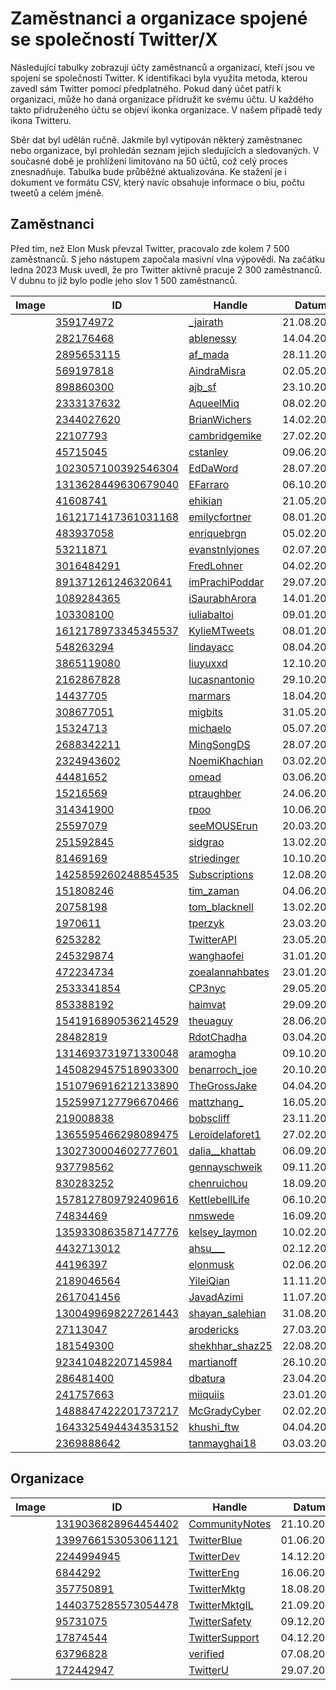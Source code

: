 # Zaměstnanci a organizace spojené se společností Twitter/X
Následující tabulky zobrazují účty zaměstnanců a organizací, kteří jsou ve spojení se společností Twitter. K identifikaci byla využita metoda, kterou zavedl sám Twitter pomocí předplatného. Pokud daný účet patří k organizaci, může ho daná organizace přidružit ke svému účtu. U každého takto přidruženého účtu se objeví ikonka organizace. V našem případě tedy ikona Twitteru.

Sběr dat byl udělán ručně. Jakmile byl vytipován některý zaměstnanec nebo organizace, byl prohledán seznam jejich sledujících a sledovaných. V současné době je prohlížení limitováno na 50 účtů, což celý proces znesnadňuje. Tabulka bude průběžné aktualizována. Ke stažení je i dokument ve formátu CSV, který navíc obsahuje informace o biu, počtu tweetů a celém jméně.

## Zaměstnanci
Před tím, než Elon Musk převzal Twitter, pracovalo zde kolem  7 500 zaměstnanců. S jeho nástupem započala masivní vlna výpovědí. Na začátku ledna 2023 Musk uvedl, že pro Twitter aktivně pracuje 2 300 zaměstnanců. V dubnu to již bylo podle jeho slov 1 500 zaměstnanců.

| **Image** | **ID**                                                                             | **Handle**                                                 | **Datum**  | **following** | **followers** |
|-----------|------------------------------------------------------------------------------------|------------------------------------------------------------|------------|---------------|---------------|
|           | [359174972](https://twitter.com/intent/user?user_id=359174972)                     | [_jairath](https://www.twitter.com/_jairath)               | 21.08.2011 | 337           | 519           |
|           | [282176468](https://twitter.com/intent/user?user_id=282176468)                     | [ablenessy](https://www.twitter.com/ablenessy)             | 14.04.2011 | 453           | 2517          |
|           | [2895653115](https://twitter.com/intent/user?user_id=2895653115)                   | [af_mada](https://www.twitter.com/af_mada)                 | 28.11.2014 | 763           | 9853          |
|           | [569197818](https://twitter.com/intent/user?user_id=569197818)                     | [AindraMisra](https://www.twitter.com/AindraMisra)         | 02.05.2012 | 257           | 907           |
|           | [898860300](https://twitter.com/intent/user?user_id=898860300)                     | [ajb_sf](https://www.twitter.com/ajb_sf)                   | 23.10.2012 | 989           | 2511          |
|           | [2333137632](https://twitter.com/intent/user?user_id=2333137632)                   | [AqueelMiq](https://www.twitter.com/AqueelMiq)             | 08.02.2014 | 171           | 1676          |
|           | [2344027620](https://twitter.com/intent/user?user_id=2344027620)                   | [BrianWichers](https://www.twitter.com/BrianWichers)       | 14.02.2014 | 364           | 2255          |
|           | [22107793](https://twitter.com/intent/user?user_id=22107793)                       | [cambridgemike](https://www.twitter.com/cambridgemike)     | 27.02.2009 | 2225          | 2557          |
|           | [45715045](https://twitter.com/intent/user?user_id=45715045)                       | [cstanley](https://www.twitter.com/cstanley)               | 09.06.2009 | 1474          | 58144         |
|           | [1023057100392546304](https://twitter.com/intent/user?user_id=1023057100392546304) | [EdDaWord](https://www.twitter.com/EdDaWord)               | 28.07.2018 | 265           | 2940          |
|           | [1313628449630679040](https://twitter.com/intent/user?user_id=1313628449630679040) | [EFarraro](https://www.twitter.com/EFarraro)               | 06.10.2020 | 419           | 4336          |
|           | [41608741](https://twitter.com/intent/user?user_id=41608741)                       | [ehikian](https://www.twitter.com/ehikian)                 | 21.05.2009 | 865           | 28918         |
|           | [1612171417361031168](https://twitter.com/intent/user?user_id=1612171417361031168) | [emilycfortner](https://www.twitter.com/emilycfortner)     | 08.01.2023 | 37            | 991           |
|           | [483937058](https://twitter.com/intent/user?user_id=483937058)                     | [enriquebrgn](https://www.twitter.com/enriquebrgn)         | 05.02.2012 | 1524          | 4290          |
|           | [53211871](https://twitter.com/intent/user?user_id=53211871)                       | [evanstnlyjones](https://www.twitter.com/evanstnlyjones)   | 02.07.2009 | 1079          | 9689          |
|           | [3016484291](https://twitter.com/intent/user?user_id=3016484291)                   | [FredLohner](https://www.twitter.com/FredLohner)           | 04.02.2015 | 1273          | 1218          |
|           | [891371261246320641](https://twitter.com/intent/user?user_id=891371261246320641)   | [imPrachiPoddar](https://www.twitter.com/imPrachiPoddar)   | 29.07.2017 | 327           | 1422          |
|           | [1089284365](https://twitter.com/intent/user?user_id=1089284365)                   | [iSaurabhArora](https://www.twitter.com/iSaurabhArora)     | 14.01.2013 | 337           | 1688          |
|           | [103308100](https://twitter.com/intent/user?user_id=103308100)                     | [iuliabaltoi](https://www.twitter.com/iuliabaltoi)         | 09.01.2010 | 1830          | 1264          |
|           | [1612178973345345537](https://twitter.com/intent/user?user_id=1612178973345345537) | [KylieMTweets](https://www.twitter.com/KylieMTweets)       | 08.01.2023 | 12            | 321           |
|           | [548263294](https://twitter.com/intent/user?user_id=548263294)                     | [lindayacc](https://www.twitter.com/lindayacc)             | 08.04.2012 | 1218          | 458866        |
|           | [3865119080](https://twitter.com/intent/user?user_id=3865119080)                   | [liuyuxxd](https://www.twitter.com/liuyuxxd)               | 12.10.2015 | 506           | 1607          |
|           | [2162867828](https://twitter.com/intent/user?user_id=2162867828)                   | [lucasnantonio](https://www.twitter.com/lucasnantonio)     | 29.10.2013 | 1717          | 2969          |
|           | [14437705](https://twitter.com/intent/user?user_id=14437705)                       | [marmars](https://www.twitter.com/marmars)                 | 18.04.2008 | 1242          | 1629          |
|           | [308677051](https://twitter.com/intent/user?user_id=308677051)                     | [migbits](https://www.twitter.com/migbits)                 | 31.05.2011 | 573           | 1023          |
|           | [15324713](https://twitter.com/intent/user?user_id=15324713)                       | [michaelo](https://www.twitter.com/michaelo)               | 05.07.2008 | 475           | 1930          |
|           | [2688342211](https://twitter.com/intent/user?user_id=2688342211)                   | [MingSongDS](https://www.twitter.com/MingSongDS)           | 28.07.2014 | 1417          | 762           |
|           | [2324943602](https://twitter.com/intent/user?user_id=2324943602)                   | [NoemiKhachian](https://www.twitter.com/NoemiKhachian)     | 03.02.2014 | 528           | 15688         |
|           | [44481652](https://twitter.com/intent/user?user_id=44481652)                       | [omead](https://www.twitter.com/omead)                     | 03.06.2009 | 633           | 8451          |
|           | [15216569](https://twitter.com/intent/user?user_id=15216569)                       | [ptraughber](https://www.twitter.com/ptraughber)           | 24.06.2008 | 2592          | 14171         |
|           | [314341900](https://twitter.com/intent/user?user_id=314341900)                     | [rpoo](https://www.twitter.com/rpoo)                       | 10.06.2011 | 791           | 3131          |
|           | [25597079](https://twitter.com/intent/user?user_id=25597079)                       | [seeMOUSErun](https://www.twitter.com/seeMOUSErun)         | 20.03.2009 | 2423          | 1726          |
|           | [251592845](https://twitter.com/intent/user?user_id=251592845)                     | [sidgrao](https://www.twitter.com/sidgrao)                 | 13.02.2011 | 352           | 1536          |
|           | [81469169](https://twitter.com/intent/user?user_id=81469169)                       | [striedinger](https://www.twitter.com/striedinger)         | 10.10.2009 | 326           | 1097          |
|           | [1425859260248854535](https://twitter.com/intent/user?user_id=1425859260248854535) | [Subscriptions](https://www.twitter.com/Subscriptions)     | 12.08.2021 | 3613          | 34949         |
|           | [151808246](https://twitter.com/intent/user?user_id=151808246)                     | [tim_zaman](https://www.twitter.com/tim_zaman)             | 04.06.2010 | 98            | 11855         |
|           | [20758198](https://twitter.com/intent/user?user_id=20758198)                       | [tom_blacknell](https://www.twitter.com/tom_blacknell)     | 13.02.2009 | 489           | 773           |
|           | [1970611](https://twitter.com/intent/user?user_id=1970611)                         | [tperzyk](https://www.twitter.com/tperzyk)                 | 23.03.2007 | 2045          | 15630         |
|           | [6253282](https://twitter.com/intent/user?user_id=6253282)                         | [TwitterAPI](https://www.twitter.com/TwitterAPI)           | 23.05.2007 | 35            | 5973322       |
|           | [245329874](https://twitter.com/intent/user?user_id=245329874)                     | [wanghaofei](https://www.twitter.com/wanghaofei)           | 31.01.2011 | 240           | 3317          |
|           | [472234734](https://twitter.com/intent/user?user_id=472234734)                     | [zoealannahbates](https://www.twitter.com/zoealannahbates) | 23.01.2012 | 665           | 2020          |
|           | [2533341854](https://twitter.com/intent/user?user_id=2533341854)                   | [CP3nyc](https://www.twitter.com/CP3nyc)                   | 29.05.2014 | 1155          | 852           |
|           | [853388192](https://twitter.com/intent/user?user_id=853388192)                     | [haimvat](https://www.twitter.com/haimvat)                 | 29.09.2012 | 1323          | 2862          |
|           | [1541916890536214529](https://twitter.com/intent/user?user_id=1541916890536214529) | [theuaguy](https://www.twitter.com/theuaguy)               | 28.06.2022 | 331           | 168           |
|           | [28482819](https://twitter.com/intent/user?user_id=28482819)                       | [RdotChadha](https://www.twitter.com/RdotChadha)           | 03.04.2009 | 1465          | 30990         |
|           | [1314693731971330048](https://twitter.com/intent/user?user_id=1314693731971330048) | [aramogha](https://www.twitter.com/aramogha)               | 09.10.2020 | 103           | 783           |
|           | [1450829457518903300](https://twitter.com/intent/user?user_id=1450829457518903300) | [benarroch_joe](https://www.twitter.com/benarroch_joe)     | 20.10.2021 | 1240          | 4385          |
|           | [1510796916212133890](https://twitter.com/intent/user?user_id=1510796916212133890) | [TheGrossJake](https://www.twitter.com/TheGrossJake)       | 04.04.2022 | 43            | 280           |
|           | [1525997127796670466](https://twitter.com/intent/user?user_id=1525997127796670466) | [mattzhang_](https://www.twitter.com/mattzhang_)           | 16.05.2022 | 53            | 169           |
|           | [219008838](https://twitter.com/intent/user?user_id=219008838)                     | [bobscliff](https://www.twitter.com/bobscliff)             | 23.11.2010 | 76            | 108           |
|           | [1365595466298089475](https://twitter.com/intent/user?user_id=1365595466298089475) | [Leroidelaforet1](https://www.twitter.com/Leroidelaforet1) | 27.02.2021 | 71            | 187           |
|           | [1302730004602777601](https://twitter.com/intent/user?user_id=1302730004602777601) | [dalia__khattab](https://www.twitter.com/dalia__khattab)   | 06.09.2020 | 528           | 1027          |
|           | [937798562](https://twitter.com/intent/user?user_id=937798562)                     | [gennayschweik](https://www.twitter.com/gennayschweik)     | 09.11.2012 | 834           | 1454          |
|           | [830283252](https://twitter.com/intent/user?user_id=830283252)                     | [chenruichou](https://www.twitter.com/chenruichou)         | 18.09.2012 | 1230          | 467           |
|           | [1578127809792409616](https://twitter.com/intent/user?user_id=1578127809792409616) | [KettlebellLife](https://www.twitter.com/KettlebellLife)   | 06.10.2022 | 807           | 5318          |
|           | [74834469](https://twitter.com/intent/user?user_id=74834469)                       | [nmswede](https://www.twitter.com/nmswede)                 | 16.09.2009 | 267           | 273           |
|           | [1359330863587147776](https://twitter.com/intent/user?user_id=1359330863587147776) | [kelsey_laymon](https://www.twitter.com/kelsey_laymon)     | 10.02.2021 | 589           | 1139          |
|           | [4432713012](https://twitter.com/intent/user?user_id=4432713012)                   | [ahsu___](https://www.twitter.com/ahsu___)                 | 02.12.2015 | 372           | 610           |
|           | [44196397](https://twitter.com/intent/user?user_id=44196397)                       | [elonmusk](https://www.twitter.com/elonmusk)               | 02.06.2009 | 345           | 147076829     |
|           | [2189046564](https://twitter.com/intent/user?user_id=2189046564)                   | [YileiQian](https://www.twitter.com/YileiQian)             | 11.11.2013 | 1168          | 3100          |
|           | [2617041456](https://twitter.com/intent/user?user_id=2617041456)                   | [JavadAzimi](https://www.twitter.com/JavadAzimi)           | 11.07.2014 | 625           | 4019          |
|           | [1300499698227261443](https://twitter.com/intent/user?user_id=1300499698227261443) | [shayan_salehian](https://www.twitter.com/shayan_salehian) | 31.08.2020 | 89            | 433           |
|           | [27113047](https://twitter.com/intent/user?user_id=27113047)                       | [arodericks](https://www.twitter.com/arodericks)           | 27.03.2009 | 2541          | 2318          |
|           | [181549300](https://twitter.com/intent/user?user_id=181549300)                     | [shekhhar_shaz25](https://www.twitter.com/shekhhar_shaz25) | 22.08.2010 | 868           | 267           |
|           | [923410482207145984](https://twitter.com/intent/user?user_id=923410482207145984)   | [martianoff](https://www.twitter.com/martianoff)           | 26.10.2017 | 151           | 915           |
|           | [286481400](https://twitter.com/intent/user?user_id=286481400)                     | [dbatura](https://www.twitter.com/dbatura)                 | 23.04.2011 | 152           | 390           |
|           | [241757663](https://twitter.com/intent/user?user_id=241757663)                     | [miiquiis](https://www.twitter.com/miiquiis)               | 23.01.2011 | 199           | 422           |
|           | [1488847422201737217](https://twitter.com/intent/user?user_id=1488847422201737217) | [McGradyCyber](https://www.twitter.com/McGradyCyber)       | 02.02.2022 | 444           | 828           |
|           | [1643325494434353152](https://twitter.com/intent/user?user_id=1643325494434353152) | [khushi_ftw](https://www.twitter.com/khushi_ftw)           | 04.04.2023 | 488           | 862           |
|           | [2369888642](https://twitter.com/intent/user?user_id=2369888642)                   | [tanmayghai18](https://www.twitter.com/tanmayghai18)       | 03.03.2014 | 688           | 576           |

## Organizace

| **Image** | **ID**                                                                             | **Handle**                                                 | **Datum**  | **following** | **followers** |
|-----------|------------------------------------------------------------------------------------|------------------------------------------------------------|------------|---------------|---------------|
|           | [1319036828964454402](https://twitter.com/intent/user?user_id=1319036828964454402) | [CommunityNotes](https://www.twitter.com/CommunityNotes)   | 21.10.2020 | 0             | 489265        |
|           | [1399766153053061121](https://twitter.com/intent/user?user_id=1399766153053061121) | [TwitterBlue](https://www.twitter.com/TwitterBlue)         | 01.06.2021 | 1             | 591064        |
|           | [2244994945](https://twitter.com/intent/user?user_id=2244994945)                   | [TwitterDev](https://www.twitter.com/TwitterDev)           | 14.12.2013 | 1943          | 586931        |
|           | [6844292](https://twitter.com/intent/user?user_id=6844292)                         | [TwitterEng](https://www.twitter.com/TwitterEng)           | 16.06.2007 | 18            | 1315210       |
|           | [357750891](https://twitter.com/intent/user?user_id=357750891)                     | [TwitterMktg](https://www.twitter.com/TwitterMktg)         | 18.08.2011 | 826           | 1038802       |
|           | [1440375285573054478](https://twitter.com/intent/user?user_id=1440375285573054478) | [TwitterMktgIL](https://www.twitter.com/TwitterMktgIL)     | 21.09.2021 | 26            | 6871          |
|           | [95731075](https://twitter.com/intent/user?user_id=95731075)                       | [TwitterSafety](https://www.twitter.com/TwitterSafety)     | 09.12.2009 | 142           | 3646093       |
|           | [17874544](https://twitter.com/intent/user?user_id=17874544)                       | [TwitterSupport](https://www.twitter.com/TwitterSupport)   | 04.12.2008 | 23            | 7300661       |
|           | [63796828](https://twitter.com/intent/user?user_id=63796828)                       | [verified](https://www.twitter.com/verified)               | 07.08.2009 | 0             | 4194726       |
|           | [172442947](https://twitter.com/intent/user?user_id=172442947)                     | [TwitterU](https://www.twitter.com/TwitterU)               | 29.07.2010 | 202           | 187841        |
